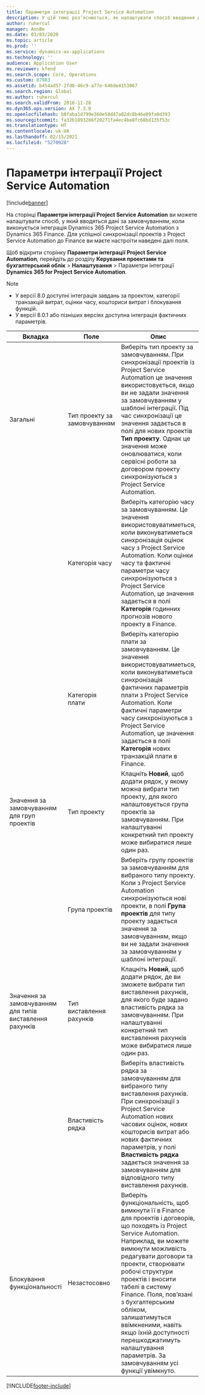```yaml
---
title: Параметри інтеграції Project Service Automation
description: У цій темі роз’яснюється, як налаштувати спосіб введення даних за замовчуванням при інтеграції Microsoft Dynamics 365 for Project Service Automation з Microsoft Dynamics 365 Finance.
author: ruhercul
manager: AnnBe
ms.date: 03/03/2020
ms.topic: article
ms.prod: ''
ms.service: dynamics-ax-applications
ms.technology: ''
audience: Application User
ms.reviewer: kfend
ms.search.scope: Core, Operations
ms.custom: 87983
ms.assetid: b454ad57-2fd6-46c9-a77e-646de4153067
ms.search.region: Global
ms.author: ruhercul
ms.search.validFrom: 2016-11-28
ms.dyn365.ops.version: AX 7.3.0
ms.openlocfilehash: b8faba1d799e360e58d47a02dc8b46e09fa0d393
ms.sourcegitcommit: fa32b1893286f20271fa4ec4be8fc68bd135f53c
ms.translationtype: HT
ms.contentlocale: uk-UA
ms.lasthandoff: 02/15/2021
ms.locfileid: "5270928"
---
```

# <a name="project-service-automation-integration-parameters"></a>Параметри інтеграції Project Service Automation

[!include[banner](../includes/banner.md)]

На сторінці **Параметри інтеграції Project Service Automation** ви можете налаштувати спосіб, у який вводяться дані за замовчуванням, коли виконується інтеграція Dynamics 365 Project Service Automation з Dynamics 365 Finance. Для успішної синхронізації проектів з Project Service Automation до Finance ви маєте настроїти наведені далі поля.

Щоб відкрити сторінку **Параметри інтеграції Project Service Automation**, перейдіть до розділу **Керування проектами та бухгалтерський облік** \> **Налаштування** \> Параметри інтеграції **Dynamics 365 for Project Service Automation**. 

> [!NOTE]
> - У версії 8.0 доступні інтеграція завдань за проектом, категорії транзакцій витрат, оцінки часу, кошториси витрат і блокування функцій.
> - У версії 8.0.1 або пізніших версіях доступна інтеграція фактичних параметрів.


| Вкладка                    | Поле                | Опис |
|------------------------|----------------------|-------------|
| Загальні                | Тип проекту за замовчуванням | Виберіть тип проекту за замовчуванням. При синхронізації проектів із Project Service Automation це значення використовується, якщо ви не задали значення за замовчуванням у шаблоні інтеграції. Під час синхронізації це значення задається в полі для нових проектів **Тип проекту**. Однак це значення може оновлюватися, коли сервісні роботи за договором проекту синхронізуються з Project Service Automation. |
|                        | Категорія часу        | Виберіть категорію часу за замовчуванням. Це значення використовуватиметься, коли виконуватиметься синхронізація оцінок часу з Project Service Automation. Коли оцінки часу та фактичні параметри часу синхронізуються з Project Service Automation, це значення задається в полі **Категорія** годинних прогнозів нового проекту в Finance. |
|                        | Категорія плати         | Виберіть категорію плати за замовчуванням. Це значення використовуватиметься, коли виконуватиметься синхронізація фактичних параметрів плати з Project Service Automation. Коли фактичні параметри часу синхронізуються з Project Service Automation, це значення задається в полі **Категорія** нових транзакцій плати в Finance. |
| Значення за замовчуванням для груп проектів | Тип проекту         | Клацніть **Новий**, щоб додати рядок, у якому можна вибрати тип проекту, для якого налаштовується група проектів за замовчуванням. При налаштуванні конкретний тип проекту може вибиратися лише один раз. |
|                        | Група проектів        | Виберіть групу проектів за замовчуванням для вибраного типу проекту. Коли з Project Service Automation синхронізуються нові проекти, в полі **Група проектів** для типу проекту задається значення за замовчуванням, якщо ви не задали значення за замовчуванням у шаблоні інтеграції. |
| Значення за замовчуванням для типів виставлення рахунків  | Тип виставлення рахунків         | Клацніть **Новий**, щоб додати рядок, де ви зможете вибрати тип виставлення рахунків, для якого буде задано властивість рядка за замовчуванням. При налаштуванні конкретний тип виставлення рахунків може вибиратися лише один раз. |
|                        | Властивість рядка        | Виберіть властивість рядка за замовчуванням для вибраного типу виставлення рахунків. При синхронізації з Project Service Automation нових часових оцінок, нових кошторисів витрат або нових фактичних параметрів, у полі **Властивість рядка** задається значення за замовчуванням для відповідного типу виставлення рахунків. |
| Блокування функціональності  | Незастосовно       | Виберіть функціональність, щоб вимкнути її в Finance для проектів і договорів, що походять із Project Service Automation. Наприклад, ви можете вимкнути можливість редагувати договори та проекти, створювати робочі структури проектів і вносити табелі в систему Finance. Поля, пов’язані з бухгалтерським обліком, залишатимуться ввімкненими, навіть якщо їхній доступності перешкоджатимуть налаштування параметрів. За замовчуванням усі функції увімкнуто. |


[!INCLUDE[footer-include](../includes/footer-banner.md)]